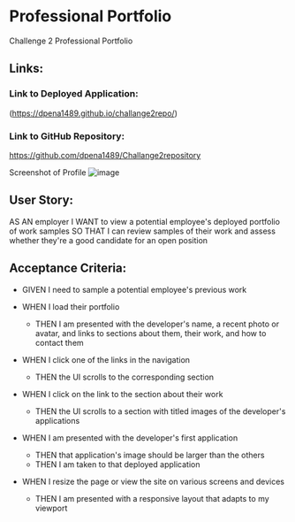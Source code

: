 # Professional Portfolio

Challenge 2 Professional Portfolio

## Links:

### Link to Deployed Application: 
(https://dpena1489.github.io/challange2repo/)

### Link to GitHub Repository: 
https://github.com/dpena1489/Challange2repository

Screenshot of Profile
![image](https://github.com/dpena1489/Challange2repository/assets/150938385/e96cd82b-c070-487f-9580-39afe3c11fd9)


## User Story:

AS AN employer
I WANT to view a potential employee's deployed portfolio of work samples
SO THAT I can review samples of their work and assess whether they're a good candidate for an open position

## Acceptance Criteria:

* GIVEN I need to sample a potential employee's previous work

* WHEN I load their portfolio
  * THEN I am presented with the developer's name, a recent photo or avatar, and links to sections about them, their work, and how to contact them
    
* WHEN I click one of the links in the navigation
  * THEN the UI scrolls to the corresponding section
    
* WHEN I click on the link to the section about their work
  * THEN the UI scrolls to a section with titled images of the developer's applications
 
* WHEN I am presented with the developer's first application
  * THEN that application's image should be larger than the others
  * THEN I am taken to that deployed application
* WHEN I resize the page or view the site on various screens and devices
  * THEN I am presented with a responsive layout that adapts to my viewport



 
